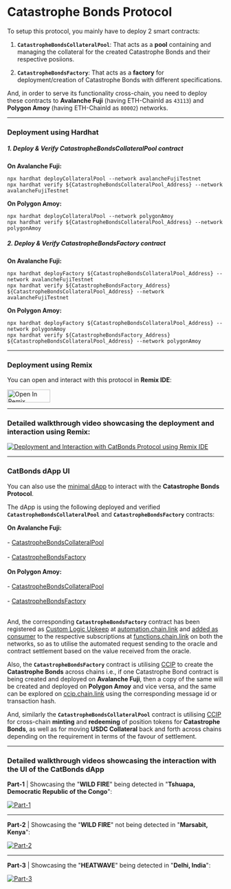 # Catastrophe Bonds Protocol

To setup this protocol, you mainly have to deploy 2 smart contracts:

1. **`CatastropheBondsCollateralPool`**: That acts as a **pool** containing and managing the collateral for the created Catastrophe Bonds and their respective posiions.

2. **`CatastropheBondsFactory`**: That acts as a **factory** for deployment/creation of Catastrophe Bonds with different specifications.

And, in order to serve its functionality cross-chain, you need to deploy these contracts to **Avalanche Fuji** (having ETH-ChainId as `43113`) and **Polygon Amoy** (having ETH-ChainId as `80002`) networks.

---

### Deployment using Hardhat

##### 1. Deploy & Verify CatastropheBondsCollateralPool contract

**On Avalanche Fuji:**

```shell
npx hardhat deployCollateralPool --network avalancheFujiTestnet
npx hardhat verify ${CatastropheBondsCollateralPool_Address} --network avalancheFujiTestnet
```

**On Polygon Amoy:**

```shell
npx hardhat deployCollateralPool --network polygonAmoy
npx hardhat verify ${CatastropheBondsCollateralPool_Address} --network polygonAmoy
```

##### 2. Deploy & Verify CatastropheBondsFactory contract

**On Avalanche Fuji:**

```shell
npx hardhat deployFactory ${CatastropheBondsCollateralPool_Address} --network avalancheFujiTestnet
npx hardhat verify ${CatastropheBondsFactory_Address} ${CatastropheBondsCollateralPool_Address} --network avalancheFujiTestnet
```

**On Polygon Amoy:**

```shell
npx hardhat deployFactory ${CatastropheBondsCollateralPool_Address} --network polygonAmoy
npx hardhat verify ${CatastropheBondsFactory_Address} ${CatastropheBondsCollateralPool_Address} --network polygonAmoy
```

---

### Deployment using Remix 

You can open and interact with this protocol in **Remix IDE**:

<a href="https://remix.ethereum.org/#version=soljson-v0.8.24+commit.e11b9ed9.js&optimize=true&runs=200&gist=fa0e55ccee5febf5441cf3fa44dc2577&lang=en&evmVersion=null" target="_blank">
  <img src="https://amaranth-secondary-primate-517.mypinata.cloud/ipfs/QmS7z2Aw6eKhzdyLXxutVSF3NcLB2SE6MpgRm4ER9tHjie" alt="Open In Remix" width="100" height="30">
</a>

---

### Detailed walkthrough video showcasing the deployment and interaction using Remix:

[![Deployment and Interaction with CatBonds Protocol using Remix IDE](https://img.youtube.com/vi/12u8Hgg77rg/maxresdefault.jpg)](https://youtu.be/MH3IFZZaGY4)

---

### CatBonds dApp UI

You can also use the [minimal dApp](https://cat-bonds.netlify.app/) to interact with the **Catastrophe Bonds Protocol**.

The dApp is using the following deployed and verified **`CatastropheBondsCollateralPool`** and **`CatastropheBondsFactory`** contracts:

**On Avalanche Fuji:**
    <br><br>
    - [CatastropheBondsCollateralPool](https://testnet.snowtrace.io/address/0x7e2F65C4f45Ad93065284Ce75830166211c7eC3b)
    <br><br>
    - [CatastropheBondsFactory](https://testnet.snowtrace.io/address/0x26D9E84527D1FED9eA3eC680366E4f9A69530e16)
    <br><br>
**On Polygon Amoy:**
    <br><br>
    - [CatastropheBondsCollateralPool](https://amoy.polygonscan.com/address/0xec2B803E708F5bCcEA23d16CB74a97237600d17B)
    <br><br>
    - [CatastropheBondsFactory](https://amoy.polygonscan.com/address/0xDCe893395b07FBE2D546631304F1C552092245b7)
    <br><br>

And, the corresponding **`CatastropheBondsFactory`**  contract has been registered as [Custom Logic Upkeep](https://docs.chain.link/chainlink-automation/guides/register-upkeep) at [automation.chain.link](https://automation.chain.link) and [added as consumer](https://docs.chain.link/chainlink-functions/getting-started#add-a-consumer-to-your-subscription) to the respective subscriptions at [functions.chain.link](https://functions.chain.link) on both the networks, so as to utilise the automated request sending to the oracle and contract settlement based on the value received from the oracle.

Also, the **`CatastropheBondsFactory`** contract is utilising [CCIP](https://docs.chain.link/ccip) to create the **Catastrophe Bonds** across chains i.e., if one Catastrophe Bond contract is being created and deployed on **Avalanche Fuji**, then a copy of the same will be created and deployed on **Polygon Amoy** and vice versa, and the same can be explored on [ccip.chain.link](https://ccip.chain.link) using the corresponding message id or transaction hash.

And, similarly the **`CatastropheBondsCollateralPool`** contract is utilising [CCIP](https://docs.chain.link/ccip) for cross-chain **minting** and **redeeming** of position tokens for **Catastrophe Bonds**, as well as for moving **USDC Collateral** back and forth across chains depending on the requirement in terms of the favour of settlement.

---

### Detailed walkthrough videos showcasing the interaction with the UI of the CatBonds dApp

**Part-1** | Showcasing the "**WILD FIRE**" being detected in "**Tshuapa, Democratic Republic of the Congo**":

[![Part-1](https://img.youtube.com/vi/DQqXipq4QjU/maxresdefault.jpg)](https://youtu.be/DQqXipq4QjU)

---

**Part-2** | Showcasing the "**WILD FIRE**" not being detected in "**Marsabit, Kenya**":

[![Part-2](https://img.youtube.com/vi/oPhWVyCRdOM/maxresdefault.jpg)](https://youtu.be/oPhWVyCRdOM)

---

**Part-3** | Showcasing the "**HEATWAVE**" being detected in "**Delhi, India**":

[![Part-3](https://img.youtube.com/vi/bJm9My4fuAI/maxresdefault.jpg)](https://youtu.be/bJm9My4fuAI)